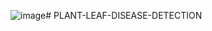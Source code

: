 ![image](https://github.com/user-attachments/assets/cbb66118-2a78-419c-bacb-8c40cdeb9266)# PLANT-LEAF-DISEASE-DETECTION

